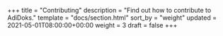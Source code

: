 +++
title = "Contributing"
description = "Find out how to contribute to AdiDoks."
template = "docs/section.html"
sort_by = "weight"
updated = 2021-05-01T08:00:00+00:00
weight = 3
draft = false
+++
